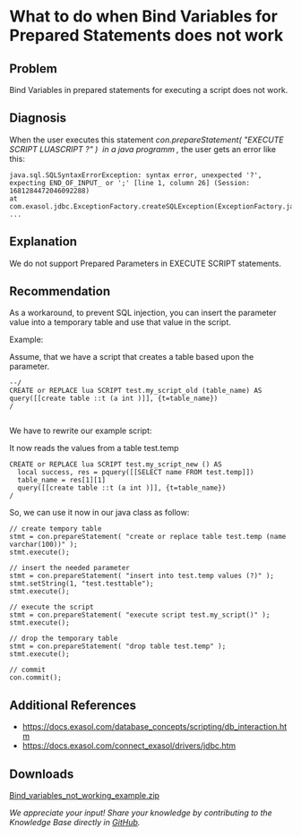 # What to do when Bind Variables for Prepared Statements does not work 
## Problem

Bind Variables in prepared statements for executing a script does not work.

## Diagnosis

When the user executes this statement *con.prepareStatement( "EXECUTE SCRIPT LUASCRIPT ?" )  in a java programm ,* the user gets an error like this:


```
java.sql.SQLSyntaxErrorException: syntax error, unexpected '?', 
expecting END_OF_INPUT_ or ';' [line 1, column 26] (Session: 1681284472046092288)  
at com.exasol.jdbc.ExceptionFactory.createSQLException(ExceptionFactory.java:39)  
...
```
## Explanation

We do not support Prepared Parameters in EXECUTE SCRIPT statements. 

## Recommendation

As a workaround, to prevent SQL injection, you can insert the parameter value into a temporary table and use that value in the script.

Example:

Assume, that we have a script that creates a table based upon the parameter. 


```
--/  
CREATE or REPLACE lua SCRIPT test.my_script_old (table_name) AS  
query([[create table ::t (a int )]], {t=table_name})  
/  
  

```
We have to rewrite our example script:

It now reads the values from a table test.temp


```
CREATE or REPLACE lua SCRIPT test.my_script_new () AS  
  local success, res = pquery([[SELECT name FROM test.temp]])  
  table_name = res[1][1]  
  query([[create table ::t (a int )]], {t=table_name})  
/
```
So, we can use it now in our java class as follow:


```
// create tempory table  
stmt = con.prepareStatement( "create or replace table test.temp (name varchar(100))" );  
stmt.execute();  
  
// insert the needed parameter  
stmt = con.prepareStatement( "insert into test.temp values (?)" );  
stmt.setString(1, "test.testtable");  
stmt.execute();  
  
// execute the script  
stmt = con.prepareStatement( "execute script test.my_script()" );  
stmt.execute();  
  
// drop the temporary table  
stmt = con.prepareStatement( "drop table test.temp" );  
stmt.execute();  
  
// commit  
con.commit();
```
## Additional References

* <https://docs.exasol.com/database_concepts/scripting/db_interaction.htm>
* <https://docs.exasol.com/connect_exasol/drivers/jdbc.htm>

## Downloads
[Bind_variables_not_working_example.zip](https://github.com/exasol/Public-Knowledgebase/files/9936528/Bind_variables_not_working_example.zip)

*We appreciate your input! Share your knowledge by contributing to the Knowledge Base directly in [GitHub](https://github.com/exasol/public-knowledgebase).* 
